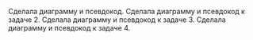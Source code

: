 Сделала диаграмму и псевдокод.
Сделала диаграмму и псевдокод к задаче 2.
Сделала диаграмму и псевдокод к задаче 3.
Сделала диаграмму и псевдокод к задаче 4.

